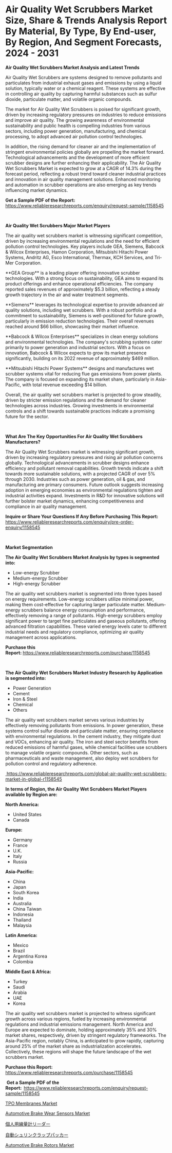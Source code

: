 <p><h1>Air Quality Wet Scrubbers Market Size, Share & Trends Analysis Report By Material, By Type, By End-user, By Region, And Segment Forecasts, 2024 - 2031</h1></p><p><strong>Air Quality Wet Scrubbers Market Analysis and Latest Trends</strong></p>
<p><p>Air Quality Wet Scrubbers are systems designed to remove pollutants and particulates from industrial exhaust gases and emissions by using a liquid solution, typically water or a chemical reagent. These systems are effective in controlling air quality by capturing harmful substances such as sulfur dioxide, particulate matter, and volatile organic compounds. </p><p>The market for Air Quality Wet Scrubbers is poised for significant growth, driven by increasing regulatory pressures on industries to reduce emissions and improve air quality. The growing awareness of environmental sustainability and public health is compelling industries from various sectors, including power generation, manufacturing, and chemical processing, to adopt advanced air pollution control technologies.</p><p>In addition, the rising demand for cleaner air and the implementation of stringent environmental policies globally are propelling the market forward. Technological advancements and the development of more efficient scrubber designs are further enhancing their applicability. The Air Quality Wet Scrubbers Market is expected to grow at a CAGR of 14.3% during the forecast period, reflecting a robust trend toward cleaner industrial practices and innovation in air quality management solutions. Enhanced monitoring and automation in scrubber operations are also emerging as key trends influencing market dynamics.</p></p>
<p><strong>Get a Sample PDF of the Report:&nbsp;</strong> <a href="https://www.reliableresearchreports.com/enquiry/request-sample/1158545">https://www.reliableresearchreports.com/enquiry/request-sample/1158545</a></p>
<p>&nbsp;</p>
<p><strong>Air Quality Wet Scrubbers Major Market Players</strong></p>
<p><p>The air quality wet scrubbers market is witnessing significant competition, driven by increasing environmental regulations and the need for efficient pollution control technologies. Key players include GEA, Siemens, Babcock & Wilcox Enterprises, Hamon Corporation, Mitsubishi Hitachi Power Systems, Andritz AG, Esco International, Thermax, KCH Services, and Tri-Mer Corporation.</p><p>**GEA Group** is a leading player offering innovative scrubber technologies. With a strong focus on sustainability, GEA aims to expand its product offerings and enhance operational efficiencies. The company reported sales revenues of approximately $5.3 billion, reflecting a steady growth trajectory in the air and water treatment segments.</p><p>**Siemens** leverages its technological expertise to provide advanced air quality solutions, including wet scrubbers. With a robust portfolio and a commitment to sustainability, Siemens is well-positioned for future growth, particularly in emission reduction technologies. Their overall revenues reached around $66 billion, showcasing their market influence.</p><p>**Babcock & Wilcox Enterprises** specializes in clean energy solutions and environmental technologies. The company's scrubbing systems cater primarily to power generation and industrial sectors. With a focus on innovation, Babcock & Wilcox expects to grow its market presence significantly, building on its 2022 revenue of approximately $469 million.</p><p>**Mitsubishi Hitachi Power Systems** designs and manufactures wet scrubber systems vital for reducing flue gas emissions from power plants. The company is focused on expanding its market share, particularly in Asia-Pacific, with total revenue exceeding $14 billion.</p><p>Overall, the air quality wet scrubbers market is projected to grow steadily, driven by stricter emission regulations and the demand for cleaner technologies across industries. Growing investments in environmental controls and a shift towards sustainable practices indicate a promising future for the sector.</p></p>
<p>&nbsp;</p>
<p><strong>What Are The Key Opportunities For Air Quality Wet Scrubbers Manufacturers?</strong></p>
<p><p>The Air Quality Wet Scrubbers market is witnessing significant growth, driven by increasing regulatory pressures and rising air pollution concerns globally. Technological advancements in scrubber designs enhance efficiency and pollutant removal capabilities. Growth trends indicate a shift towards more sustainable solutions, with a projected CAGR of over 5% through 2030. Industries such as power generation, oil & gas, and manufacturing are primary consumers. Future outlook suggests increasing adoption in emerging economies as environmental regulations tighten and industrial activities expand. Investments in R&D for innovative solutions will further bolster market dynamics, enhancing competitiveness and compliance in air quality management.</p></p>
<p><strong>Inquire or Share Your Questions If Any Before Purchasing This Report:</strong> <a href="https://www.reliableresearchreports.com/enquiry/pre-order-enquiry/1158545">https://www.reliableresearchreports.com/enquiry/pre-order-enquiry/1158545</a></p>
<p>&nbsp;</p>
<p><strong>Market Segmentation</strong></p>
<p><strong>The Air Quality Wet Scrubbers Market Analysis by types is segmented into:</strong></p>
<p><ul><li>Low-energy Scrubber</li><li>Medium-energy Scrubber</li><li>High-energy Scrubber</li></ul></p>
<p><p>The air quality wet scrubbers market is segmented into three types based on energy requirements. Low-energy scrubbers utilize minimal power, making them cost-effective for capturing larger particulate matter. Medium-energy scrubbers balance energy consumption and performance, effectively removing a range of pollutants. High-energy scrubbers employ significant power to target fine particulates and gaseous pollutants, offering advanced filtration capabilities. These varied energy levels cater to different industrial needs and regulatory compliance, optimizing air quality management across applications.</p></p>
<p><strong>Purchase this Report:&nbsp;</strong><a href="https://www.reliableresearchreports.com/purchase/1158545">https://www.reliableresearchreports.com/purchase/1158545</a></p>
<p>&nbsp;</p>
<p><strong>The Air Quality Wet Scrubbers Market Industry Research by Application is segmented into:</strong></p>
<p><ul><li>Power Generation</li><li>Cement</li><li>Iron & Steel</li><li>Chemical</li><li>Others</li></ul></p>
<p><p>The air quality wet scrubbers market serves various industries by effectively removing pollutants from emissions. In power generation, these systems control sulfur dioxide and particulate matter, ensuring compliance with environmental regulations. In the cement industry, they mitigate dust and VOCs, enhancing air quality. The iron and steel sector benefits from reduced emissions of harmful gases, while chemical facilities use scrubbers to manage volatile organic compounds. Other sectors, such as pharmaceuticals and waste management, also deploy wet scrubbers for pollution control and regulatory adherence.</p></p>
<p><a href="https://www.reliableresearchreports.com/global-air-quality-wet-scrubbers-market-in-global-r1158545">&nbsp;https://www.reliableresearchreports.com/global-air-quality-wet-scrubbers-market-in-global-r1158545</a></p>
<p><strong>In terms of Region, the Air Quality Wet Scrubbers Market Players available by Region are:</strong></p>
<p>
    <p> <strong> North America: </strong>
        <ul>
            <li>United States</li>
            <li>Canada</li>
        </ul>
        </p> 
    <p> <strong> Europe: </strong>
        <ul>
            <li>Germany</li>
            <li>France</li>
            <li>U.K.</li>
            <li>Italy</li>
            <li>Russia</li>
        </ul>
        </p> 
    <p> <strong> Asia-Pacific: </strong>
        <ul>
            <li>China</li>
            <li>Japan</li>
            <li>South Korea</li>
            <li>India</li>
            <li>Australia</li>
            <li>China Taiwan</li>
            <li>Indonesia</li>
            <li>Thailand</li>
            <li>Malaysia</li>
        </ul>
        </p> 
    <p> <strong> Latin America: </strong>
        <ul>
            <li>Mexico</li>
            <li>Brazil</li>
            <li>Argentina Korea</li>
            <li>Colombia</li>
        </ul>
        </p> 
    <p> <strong> Middle East & Africa: </strong>
        <ul>
            <li>Turkey</li>
            <li>Saudi</li>
            <li>Arabia</li>
            <li>UAE</li>
            <li>Korea</li>
        </ul>
    </p>
    </p>
<p><p>The air quality wet scrubbers market is projected to witness significant growth across various regions, fueled by increasing environmental regulations and industrial emissions management. North America and Europe are expected to dominate, holding approximately 35% and 30% market shares, respectively, driven by stringent regulatory frameworks. The Asia-Pacific region, notably China, is anticipated to grow rapidly, capturing around 25% of the market share as industrialization accelerates. Collectively, these regions will shape the future landscape of the wet scrubbers market.</p></p>
<p><strong>Purchase this Report: </strong><a href="https://www.reliableresearchreports.com/purchase/1158545">https://www.reliableresearchreports.com/purchase/1158545</a></p>
<p>&nbsp;<strong>Get a Sample PDF of the Report:&nbsp;&nbsp;</strong><a href="https://www.reliableresearchreports.com/enquiry/request-sample/1158545">https://www.reliableresearchreports.com/enquiry/request-sample/1158545</a></p>
<p><strong></strong></p>
<p><p><a href="https://issuu.com/reportprime-2/docs/tpo-membranes-market-size-2030.pptx_565d1d3e91a4ca">TPO Membranes Market</a></p><p><a href="https://www.linkedin.com/pulse/automotive-brake-wear-sensors-market-report-product-type-xcwpe?trackingId=3Yx%2FWHqBTw%2Bueyhhq3oN1Q%3D%3D">Automotive Brake Wear Sensors Market</a></p><p><a href="https://medium.com/@ethantreutel/%E6%AC%A1%E4%B8%96%E4%BB%A3%E3%81%AE%E5%80%8B%E4%BA%BA%E7%94%A8%E7%B7%9A%E9%87%8F%E8%A8%88%E3%83%AA%E3%83%BC%E3%83%80%E3%83%BC%E5%B8%82%E5%A0%B4%E3%81%AB%E9%96%A2%E3%81%99%E3%82%8B%E5%8C%85%E6%8B%AC%E7%9A%84%E5%88%86%E6%9E%90-%E6%88%90%E9%95%B7%E5%8B%95%E5%90%91%E3%81%A8%E5%B8%82%E5%A0%B4%E4%BA%88%E6%B8%AC-2024-2031-f327e9922d38">個人用線量計リーダー</a></p><p><a href="https://medium.com/@ethantreutel/%E8%87%AA%E5%8B%95%E5%8F%8E%E7%B8%AE%E5%8C%85%E8%A3%85%E6%A9%9F%E5%B8%82%E5%A0%B4%E3%81%AE%E8%A6%8F%E6%A8%A1-%E3%82%B7%E3%82%A7%E3%82%A2-%E6%88%90%E9%95%B7-%E3%81%8A%E3%82%88%E3%81%B3%E3%82%BF%E3%82%A4%E3%83%97-%E7%94%A8%E9%80%94-%E9%A3%9F%E5%93%81-%E9%A3%B2%E6%96%99-%E6%B6%88%E8%B2%BB%E8%B2%A1-%E3%81%9D%E3%81%AE%E4%BB%96-%E5%88%A5%E3%81%AE%E5%B8%82%E5%A0%B4%E5%88%86%E6%9E%90-%E5%9C%B0%E5%9F%9F%E3%81%AE%E6%B4%9E%E5%AF%9F%E3%81%A82031%E5%B9%B4%E3%81%BE%E3%81%A7%E3%81%AE%E4%BA%88%E6%B8%AC-b3d545e5df8f">自動シュリンクラップパッカー</a></p><p><a href="https://www.linkedin.com/pulse/why-should-you-invest-automotive-brake-rotors-market-trends-kkyoe?trackingId=1va5IkIZTFmrOJ%2Bt%2BbUHCg%3D%3D">Automotive Brake Rotors Market</a></p></p>